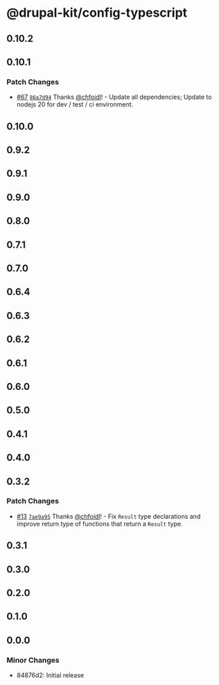# @drupal-kit/config-typescript

## 0.10.2

## 0.10.1

### Patch Changes

- [#67](https://github.com/wunderwerkio/drupal-kit/pull/67) [`86a7d94`](https://github.com/wunderwerkio/drupal-kit/commit/86a7d94bd30cba42cfd6235c0d0965ea608e7bcd) Thanks [@chfoidl](https://github.com/chfoidl)! - Update all dependencies; Update to nodejs 20 for dev / test / ci environment.

## 0.10.0

## 0.9.2

## 0.9.1

## 0.9.0

## 0.8.0

## 0.7.1

## 0.7.0

## 0.6.4

## 0.6.3

## 0.6.2

## 0.6.1

## 0.6.0

## 0.5.0

## 0.4.1

## 0.4.0

## 0.3.2

### Patch Changes

- [#13](https://github.com/wunderwerkio/drupal-kit/pull/13) [`7ae9a95`](https://github.com/wunderwerkio/drupal-kit/commit/7ae9a95d316184e98a895a3f738ffcfabde5eacd) Thanks [@chfoidl](https://github.com/chfoidl)! - Fix `Result` type declarations and improve return type of functions that return a `Result` type.

## 0.3.1

## 0.3.0

## 0.2.0

## 0.1.0

## 0.0.0

### Minor Changes

- 84876d2: Initial release
